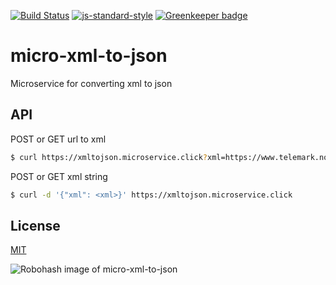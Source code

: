 [![Build Status](https://travis-ci.org/telemark/micro-xml-to-json.svg?branch=master)](https://travis-ci.org/telemark/micro-xml-to-json)
[![js-standard-style](https://img.shields.io/badge/code%20style-standard-brightgreen.svg?style=flat)](https://github.com/feross/standard)
[![Greenkeeper badge](https://badges.greenkeeper.io/telemark/micro-xml-to-json.svg)](https://greenkeeper.io/)

# micro-xml-to-json

Microservice for converting xml to json

## API

POST or GET url to xml

```bash
$ curl https://xmltojson.microservice.click?xml=https://www.telemark.no/sitemap.xml
```

POST or GET xml string

```bash
$ curl -d '{"xml": <xml>}' https://xmltojson.microservice.click
```

## License

[MIT](LICENSE)

![Robohash image of micro-xml-to-json](https://robots.kebabstudios.party/micro-sitemap-to-array.png "Robohash image of micro-xml-to-json")
